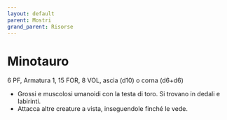 ```yaml
---
layout: default
parent: Mostri
grand_parent: Risorse
---
```


# Minotauro

6 PF, Armatura 1, 15 FOR, 8 VOL, ascia (d10) o corna (d6+d6)

- Grossi e muscolosi umanoidi con la testa di toro. Si trovano in dedali e labirinti.
- Attacca altre creature a vista, inseguendole finché le vede.
